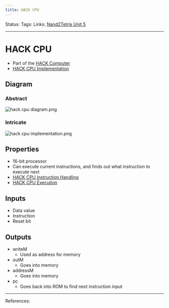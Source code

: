 ```yaml
---
title: HACK CPU
---
```

Status:
Tags:
Links: [Nand2Tetris Unit 5](out/nand2tetris-unit-5.md)
___
# HACK CPU
- Part of the [HACK Computer](out/hack-computer.md)
- [HACK CPU Implementation](out/hack-cpu-implementation.md)
## Diagram
### Abstract
![hack cpu diagram.png](None)
### Intricate
![hack cpu implementation.png](None)
## Properties
- 16-bit processor
- Can execute current instructions, and finds out what instruction to execute next
- [HACK CPU Instruction Handling](out/hack-cpu-instruction-handling.md)
- [HACK CPU Execution](out/hack-cpu-execution.md)
## Inputs
- Data value
- Instruction
- Reset bit
## Outputs
- writeM
	- Used as address for memory
- outM
	- Goes into memory 
- addressM
	- Goes into memory 
- pc
	- Goes back into ROM to find next instruction input
___
References:
